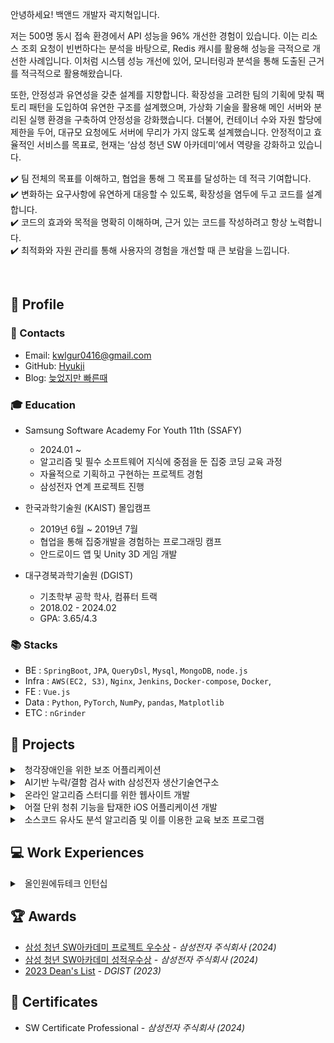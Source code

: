 안녕하세요! 백앤드 개발자 곽지혁입니다.

저는 500명 동시 접속 환경에서 API 성능을 96% 개선한 경험이 있습니다. 이는 리소스 조회 요청이 빈번하다는 분석을 바탕으로, Redis 캐시를 활용해 성능을 극적으로 개선한 사례입니다. 이처럼 시스템 성능 개선에 있어, 모니터링과 분석을 통해 도출된 근거를 적극적으로 활용해왔습니다. 

또한, 안정성과 유연성을 갖춘 설계를 지향합니다. 확장성을 고려한 팀의 기획에 맞춰 팩토리 패턴을 도입하여 유연한 구조를 설계했으며, 가상화 기술을 활용해 메인 서버와 분리된 실행 환경을 구축하여 안정성을 강화했습니다. 더불어, 컨테이너 수와 자원 할당에 제한을 두어, 대규모 요청에도 서버에 무리가 가지 않도록 설계했습니다. 
안정적이고 효율적인 서비스를 목표로, 현재는 ‘삼성 청년 SW 아카데미’에서 역량을 강화하고 있습니다.

✔️ 팀 전체의 목표를 이해하고, 협업을 통해 그 목표를 달성하는 데 적극 기여합니다. <br>
✔️ 변화하는 요구사항에 유연하게 대응할 수 있도록, 확장성을 염두에 두고 코드를 설계합니다. <br>
✔️ 코드의 효과와 목적을 명확히 이해하며, 근거 있는 코드를 작성하려고 항상 노력합니다. <br>
✔️ 최적화와 자원 관리를 통해 사용자의 경험을 개선할 때 큰 보람을 느낍니다.

<br>

## 📌 Profile

### 🔗 Contacts

- Email: kwlgur0416@gmail.com
- GitHub: [Hyukji](https://github.com/hyukji)
- Blog: [늦었지만 빠른때](https://hyukji.tistory.com/)

### 🎓 Education

- Samsung Software Academy For Youth 11th (SSAFY)

  - 2024.01 ~
  - 알고리즘 및 필수 소프트웨어 지식에 중점을 둔 집중 코딩 교육 과정
  - 자율적으로 기획하고 구현하는 프로젝트 경험
  - 삼성전자 연계 프로젝트 진행


- 한국과학기술원 (KAIST) 몰입캠프
  
  - 2019년 6월 ~ 2019년 7월
  - 협업을 통해 집중개발을 경험하는 프로그래밍 캠프
  - 안드로이드 앱 및 Unity 3D 게임 개발


- 대구경북과학기술원 (DGIST)
  
  - 기초학부 공학 학사, 컴퓨터 트랙
  - 2018.02 - 2024.02
  - GPA: 3.65/4.3

### 📚 Stacks

- BE : `SpringBoot`, `JPA`, `QueryDsl`, `Mysql`, `MongoDB`, `node.js`
- Infra : `AWS(EC2, S3)`, `Nginx`, `Jenkins`, `Docker-compose`, `Docker`, 
- FE : `Vue.js`
- Data : `Python`, `PyTorch`, `NumPy`, `pandas`, `Matplotlib`
- ETC : `nGrinder`


## 📖 Projects


<details markdown="1">
<summary class="h3-title">
&nbsp; 청각장애인을 위한 보조 어플리케이션
</summary>

> 2024.10 - 2024.11
>
> third Project of Samsung Software Academy For Youth

#### 프로젝트 개요

- 문제 제기

  - 청각장애인들이 위험 상황에 대한 신속한 인지가 어려움
  - 청각장애인들이 의사소통의 불편함을 겪고 있음.
  - 본인을 부르는 소리를 인지하지 못해 일상에서의 불편함을 가지고 있음

    <img src="../assets/images/news3.jpg" alt="뉴스자료">
    
    <img src="../assets/images/survey.jpg" alt="설문 조사 내용">

        
- 목표
  - 위급상황, 일상생활의 소리를 인식하여 제공하는 기능 제공.
  - 본인의 이름을 등록하면, 해당 이름이 불렸을 때 알림을 제공하는 기능 탑재
  - 음성인식 기술을 활용해 대화 보조 기능 구현

- 역할

  - 인프라 구축

    - AI 서버의 보다 빠른 응답을 위해 `FastAPI` 서버 사용.
    - `Nginx` 활용
      - 프록시를 통한 `SpringBoot`와 `FastAPI` 분리
      - `SSL`를 이용한 보안 강화
  
    - 인프라 아키텍처 구성도
      ![alt text](../assets/images/infra3.png)

  - 보조 대화 기능
  
    - 음성인식 기능 구현
      - 온디바이스 AI 도입의 위해 android 내부의 STT, TTS 활용
      - 최신 기종이 아닌 경우, Google Cloud API를 활용해 STT, TTS 도입

        <img src="../assets/gif/음성인식.gif" alt="음성인식" style="width:200px;">
      <!-- ![alt text](<../assets/gif/음성인식.gif>)  -->

    - 예상 답변 생성
  
      - 클라우드 벡터DB인 `pineCone`과 `OpenAI` 이용해 `RAG` 기법 적용
      - 예상 답변 내의 단어 변경 기능
        - GraphDB인 `Neo4j`를 활용해 단어간의 관계 유사도 활용

        <table>
          <tr>
            <td>
              <img src="../assets/gif/예상답변생성.gif" alt="예상 답변 내 단어 변경" style="width:200px;">
            </td>
            <td>
              <img src="../assets/gif/단어변경기능.gif" alt="예상 답변 내 단어 변경" style="width:200px;">
            </td>
          </tr>
        </table>

    - SSE 적용
      - **OpenAI**의 응답 속도를 줄이기 위한 `SSE` 도입
      - **3초에서 1초대**로 초기 응답 속도 개선
  
#### 성과


</details>

<details markdown="1">
<summary class="h3-title">
&nbsp; AI기반 누락/결함 검사 with 삼성전자 생산기술연구소
</summary>

> 2024.9 - 2024.10
>
> Second Project of Samsung Software Academy For Youth

#### 프로젝트 개요

- 문제 제기

  - 기본 AI 검사 방식의 높은 인프라 비용.
  - 라즈베리파이와 같은 싱글보드컴퓨터는 낮은 비용을 가지고 있지만 제한된 성능을 가지고 있음
  
- 목표
  - 클라우드 서버가 아닌, 싱글보드컴퓨터를 활용해 딥러닝 솔루션 제공
  - 제조공정단계에서 병목현상이 생기지 않도록 200ms의 추론 속도 달성
    - 200ms의 목표는 실제 생산기술연구소로 부터 실제 추론 속도를 제공받음.
  - **누락/과다 검사** 및 **표면 불량 검사** 시스템 제공.

- 역할

  - 누락/과다 검사.

    - 데이터셋 구축
      - 실제 삼성 TV의 서비스 키트로 데이터셋을 구축
      - 빛, 장소, 키트 개수 등 다양한 환경으로 데이터 셋 구축
        - 단일 객체로 데이터셋을 구축했을 때 정확도가 낮게 나와, 다중 객체 사진을 추가하여 정확도를 높임

    - 학습 & 경량화
      - YoloV8 을 활용하여 학습을 진행함.
      - 경량화 기법 도입
        - 양자화 : int8 로의 양자화를 통해 가중치의 비트를 줄임.
        - 가지치기 : 딥러닝 모델의 파라미터를 제거하여 속도를 향상시킴. 
          - 재학습을 통한 정확도 유지하며 경량화를 진행함

  - 금속 표면 불량 검사 시스템

    - 데이터셋 구축
      - 금속 표면의 조명에 의한 데이터 셋의 편차가 커짐. 
        - 생산기술연구소에 방문하여 여러 조명 조건들을 비교하며 세팅을 완료함.
      - 금속 표면의 긁힘, 얼룩, 찍힘 세종류의 결함을 분석

    - 학습 & 경량화
      - YoloV8 을 활용하여 학습을 진행함.
      - 양자화 및 가지치기를 활용해 경량화 기법 도입

#### 성과

- **2025 삼성전자 생산기술연구소 기획안** 

- **SDC24(삼성전자 개발자 컨퍼런스)** 발표 - 딥러닝 솔루션 체중 감량하기

[![SDC2024(삼성전자 개발자 컨퍼런스) 발표 - 딥러닝 솔루션 체중 감량하기](https://img.youtube.com/vi/swWUzgmeyyU/0.jpg)](https://www.youtube.com/watch?v=swWUzgmeyyU#t=11m48s) 

- [삼성 청년 SW아카데미 기업연계 프로젝트 최우수상]() - _삼성전자 주식회사 (2024)_

</details>


<details markdown="1">
<summary class="h3-title">
&nbsp; 온라인 알고리즘 스터디를 위한 웹사이트 개발 
</summary>

> 2024.7 - 2024.8
>
> First Project of Samsung Software Academy For Youth

#### 프로젝트 개요

- 문제 제기

  - 스터디의 일정 및 문서 관리의 비효율성.
  - 코드 공동 작성의 부재로 인한 피드백 한계.
  - 구두 설명으로 인한 이해의 어려움.

- 역할

  - `Infra` 구축 및 DB 설계

    - `Nginx`를 이용한 ssl 인증, 프록시 설정
    - `Jenkins`, `WebHook`를 활용한 `CI/CD` 구축
    - `Docker`를 활용한 코드 실행 환경 구축

    <img src="https://raw.githubusercontent.com/hyukji/hyukji.github.io/master/assets/images/Cosmos-Infra.png" alt="인프라 아키텍처">

    <!-- - ![인프라 아키텍처](/assets/images/Cosmos-Infra.png){ width=70%} -->


  - 폴더 구조 및 스터디 템플릿 기능 구현

    - `재귀 구조`를 이용한 폴더 기능 구현
    - 템플릿 구현을 통한 코드 자동 업로드 기능 구현

  - 폴더 구조 API 최적화
    - `N+1` 문제 해결
      - `queryDsl` 및 `fetchJoin`을 이용해 `N+1 문제` 해결
    - `Redis`를 이용한 캐시 활용.
      - 스터디의 전체 폴더 구조의 경우 추가, 수정, 삭제 보다 **조회의 호출빈도가 더 높음**.
      - 500명 동시 접속 시의 성능 최적화 : `95.6%`의 성능 향상(23초 -> 1초)
      <div style="display: flex; justify-content: space-between;">
          <a href="https://raw.githubusercontent.com/hyukji/hyukji.github.io/master/assets/images/Cosmos-Redis.png" target="_blank">
              <img src="https://raw.githubusercontent.com/hyukji/hyukji.github.io/master/assets/images/Cosmos-Redis.png" alt="성능향상 전(23초)" style="width: 50%;">
          </a>
          <a href="https://raw.githubusercontent.com/hyukji/hyukji.github.io/master/assets/images/Cosmos-Redis2.png" target="_blank">
              <img src="https://raw.githubusercontent.com/hyukji/hyukji.github.io/master/assets/images/Cosmos-Redis2.png" alt="성능향상 후(1초)" style="width: 50%;">
          </a>
      </div>

  - Java, Python 코드 실행

    - 현재는 Java, Python 두개의 언어만 지원하지만 **다른 언어의 확장성을 고려해** `팩토리 패턴`을 활용함.

      ![alt text](../assets/images/Factory-pattern.png)


      #### CodeExecutorFactory

      ```java
      @Component
      public class CodeExecutorFactory {

          private final Map<Language, CodeExecutor> executors;

          public CodeExecutorFactory(List<CodeExecutor> executorList) {
              executors = executorList.stream()
                      .collect(Collectors.toMap(CodeExecutor::getLanguage, Function.identity()));
          }

          public CodeExecutor getExecutor(Language language) { 
            return executors.get(language); 
          }
      }
      ```

      #### CodeExecutor

      ```java
      public interface CodeExecutor {

          String executeCode(String code, String input);

          File createCodeFile(String code, String hostPath) throws IOException;

          Language getLanguage();

          default String readProcessOutput(InputStream inputStream) throws IOException { ... }
      }

      @Component
      public class JavaCodeExecutor implements CodeExecutor { ... }

      @Component
      public class PythonCodeExecutor implements CodeExecutor { ... }
      ```

    - 가상화 기술을 활용한 안정성 관리

      - 가상화 기술의 활용 이유 : 검증되지 않은 코드를 메인 서버에서 직접 실행하는 것은 보안적인 취약점이 존재할 수 있다고 판단. 도커 컨테이너를 활용해 분리된 실행 환경을 구축함.
  
      - `코드 실행 API` 요청 시 컨테이너 내부에서 코드를 실행하고 결과를 반환. 무한 루프와 같은 경우를 대비해 컨테이너 시간이 `5초`를 넘어가지 않도록 설정

      - `코드 실행 API`의 요청이 많아진다면 자원 관리에 문제가 생길 수 있음
        - Container에 할당할 `메모리`, `cpu`를 설정
        - `세마포어`를 이용한 컨테이너 개수 제한

#### 기술 및 라이브러리

- BE & DB: `SpringBoot`, `JPA`, `QueryDsl`, `Mysql`, `Redis`
- Infra: `Nginx`, `ec2`, `Jenkins`, `Docker`, `Dokcer-compose`
- Etc : `nGrinder`, `WebRTC`

#### 성과

- [삼성 청년 SW아카데미 프로젝트 우수상](/assets/images/awards/ssafy-project.jpg) - _삼성전자 주식회사 (2024)_

</details>

<details markdown="1">
<summary class="h3-title">
&nbsp; 어절 단위 청취 기능을 탑재한 iOS 어플리케이션 개발  
</summary>

> 2023.1 - 2023.4
>
> 1인 개발 프로젝트

#### 프로젝트 개요

- 문제 제기 및 솔루션

  - 어학 공부 중 부족한 부분을 이해하기 위해 여러 번 반복 청취가 필요함.
  - 쉐도잉 학습 시 기존 플레이어의 초 단위 이동 및 AB 구간 반복 기능에 불편함 존재.
  - **어절 단위로 오디오를 구분**해 보다 편리하고 정확한 위치 이동을 제공하는 어플리케이션 개발

- 결과

  - 어절 단위 청취 기능

    - 오디오 파일 생성 시, 오디오 파장 분석 및 어절 단위 구분
    - 어절 단위로 이동 및 반복 기능

      ![Onpeat_audio](https://raw.githubusercontent.com/hyukji/hyukji.github.io/master/assets/images/Onpeat_audio.png)

  - 오디오 파일 관리 기능

    - wifi & usb 를 이용한 오디오 파일 업로드 기능
    - 폴더 구조를 이용한 파일 관리
  
    <div style="display: flex; justify-content: space-between;">
        <img src="https://raw.githubusercontent.com/hyukji/hyukji.github.io/master/assets/images/Onpeat-upload.png" alt="upload" style="width: 39%;">
        <img src="https://raw.githubusercontent.com/hyukji/hyukji.github.io/master/assets/images/Onpeat-upload-2.png" alt="upload" style="width: 59%;">
    </div>

  - 프로젝트 과정을 블로그에 기록하여 공유.

      ![alt text](/assets/images/Onpeat_blog.png)

#### 관련 자료

[GitHub](https://github.com/hyukji/ListenApp), [Blog](https://hyukji.tistory.com/category/IOS/%EA%B0%9C%EB%B0%9C%EC%9D%BC%EC%A7%80)

</details>

<details markdown="1">
<summary class="h3-title">
&nbsp; 소스코드 유사도 분석 알고리즘 및 이를 이용한 교육 보조 프로그램 
</summary>

> 2020.03 - 2020.12
>
> Undergraduate Group Research Program (UGRP) - DGIST

#### 프로젝트 개요

- 문제 제기 및 솔루션
  - 코딩을 처음 배우는 학생들의 코드는 길이가 짧아 구조적 유사성은 적합한 표절 기준이 아님
  - 코딩 스타일을 기준으로 표절도를 검사하되 학습 과정에 따른 코딩 스타일의 가변성을 고려함
  - 이 알고리즘을 적용한 코딩 교육 사이트를 만들고자 함

- 결과
  - 코딩 스타일 기반의 소스코드 유사도 계산 알고리즘 연구 (Python, tokenizer)
    - 변수명, 클래스명, 연산자 주위 공백 등을 기준으로 코딩 스타일 vector를 생성
    - 지금까지 작성해온 코딩 스타일과 현재의 코딩 스타일을 비교하여 표절도를 계산함
    - 코딩 스타일에 급격한 변화가 있을 경우 높은 표절도를 가짐
  - 코드 표절 검사 기능을 활용한 코딩 교육 사이트 (MEVN stack)
    - 로그인 및 회원가입
    - 강좌 및 과제 등록
    - 개인 학습현황
    - 실습 과제를 위한 실시간 Python interpreter
      - 샌드박스 및 에디터 화면 분할 기능
      - 화면
        ![editor](https://user-images.githubusercontent.com/52347271/230982511-6f7663ba-234a-4570-bc8e-0cea3ecfaf0f.jpg)
        
        ![board](/assets/images/Forest_board.png)

#### 역할

- 팀 구성: 4인
- 알고리즘 연구
  - 연산자 및 괄호 주위 공백, 평균 함수 길이 등의 코딩 스타일 vector 추출
  - 표절도 계산식 정립
  - K-means Clustering을 이용한 군집 내 편차 계산
- 사이트 개발
  - 유저 및 강의 관리
  - 강의 캘린더 및 일정 조율 기능
  - 에디터 부가 기능(분할, 확장, 다중)
  - AWS EC2 서버 및 MongoDB Atlas 관리

#### 기술 및 라이브러리

- Data Analysis: `Python`, `tokenizer`, `pandas`, `NumPy`
- Web Development: `Vue.js`, `Node.js`, `AWS EC2(Ubuntu)`, `MongoDB`, `GitHub`, `Vuetify`
- Extra: `Docker`, `Socket.io`

#### 관련 자료

[GitHub](https://url.kr/nsvhta)

</details>

## 💻 Work Experiences

<details markdown="1">
<summary class="h3-title">
&nbsp; 올인원에듀테크 인턴십
</summary>

> 2021.01 - 2021.03
>
> 사용자의 영어 수준을 평가하는 알고리즘 개선

#### 역할

- 사용자의 영어 수준을 평가하는 알고리즘 개선

  - 기존 알고리즘

    - 사용자의 임시 수준을 설정하고, 그에 맞는 문제를 제공.
    - 제공된 문제의 정답 여부에 맞춰 임시 수준이 변동.

  - 문제 제기 및 솔루션

    - 문제 난이도의 부적확성

      - 사용자의 수준에 맞춘 정답률 계산 시, 같은 난이도의 문제라도 정답률 분포에 큰 차이가 발생.
      - 사용자의 수준별 정답률을 바탕으로 문제 난이도를 재배치하여 알고리즘의 정확도를 향상시킴.

    - 후반부 문제에 대한 과도한 의존성
      - 기존 알고리즘이 후반부 문제의 정답 여부에 지나치게 의존함.
      - 임시 수준 변동에 가중치를 부여하여, 후반부 문제로 갈수록 가중치를 줄임으로써 문제를 해결함.

#### 성과

- 특허 출원
  - [빅데이터 기반 학습자 맞춤형 외국어 레벨 측정 시스템](/assets/pdf/1020210035794.pdf) (출원번호: 1020210035794)
  - [맞춤형 외국어 문제선정 시스템](/assets/pdf/1020210035829.pdf) (출원 번호: 1020210035829)


</details>

## 🏆 Awards
- [삼성 청년 SW아카데미 프로젝트 우수상](/assets/images/awards/ssafy-project.jpg) - _삼성전자 주식회사 (2024)_
- [삼성 청년 SW아카데미 성적우수상](/assets/images/awards/ssafy_dean.jpg) - _삼성전자 주식회사 (2024)_
- [2023 Dean's List](/assets/images/awards/dean.jpg) _- DGIST (2023)_

## 📃 Certificates

- SW Certificate Professional - _삼성전자 주식회사 (2024)_